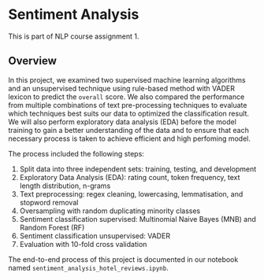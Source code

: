 # Sentiment Analysis
This is part of NLP course assignment 1.

## Overview
In this project, we examined two supervised machine learning algorithms and an unsupervised technique using rule-based method with VADER lexicon to predict the `overall` score.  We also compared the performance from multiple combinations of text pre-processing techniques to evaluate which techniques best suits our data to optimized the classification result. We will also perform exploratory data analysis (EDA) before the model training to gain a better understanding of the data and to ensure that each necessary process is taken to achieve efficient and high perfoming model.

The process included the following steps:
1. Split data into three independent sets: training, testing, and development
2. Exploratory Data Analysis (EDA): rating count, token frequency, text length distribution, n-grams
3. Text preprocessing: regex cleaning, lowercasing, lemmatisation, and stopword removal
4. Oversampling with random duplicating minority classes
5. Sentiment classification supervised: Multinomial Naive Bayes (MNB) and Random Forest (RF)
6. Sentiment classification unsupervised: VADER
7. Evaluation with 10-fold cross validation

The end-to-end process of this project is documented in our notebook named `sentiment_analysis_hotel_reviews.ipynb`.
